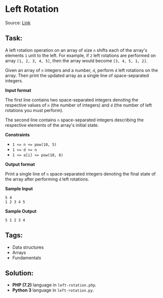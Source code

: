 # Left Rotation

Source: [Link](https://www.hackerrank.com/challenges/array-left-rotation/problem)

## Task:

A left rotation operation on an array of size `n` shifts each of the array's elements `1` unit to the left. For example,
if `2` left rotations are performed on array `[1, 2, 3, 4, 5]`, then the array would become `[3, 4, 5, 1, 2]`.

Given an array of `n` integers and a number, `d`, perform `d` left rotations on the array. Then print the updated array
as a single line of space-separated integers.

**Input format**

The first line contains two space-separated integers denoting the respective values of `n` (the number of integers) and
`d` (the number of left rotations you must perform).

The second line contains `n` space-separated integers describing the respective elements of the array's initial state.

**Constraints**

* `1 <= n <= pow(10, 5)`
* `1 <= d <= n`
* `1 <= a[i] <= pow(10, 6)`

**Output format**

Print a single line of `n` space-separated integers denoting the final state of the array after performing `d` left
rotations.

**Sample Input**

```
5 4
1 2 3 4 5
```

**Sample Output**

```
5 1 2 3 4
```

## Tags:

* Data structures
* Arrays
* Fundamentals

## Solution:

* **PHP (7.2)** language in `left-rotation.php`.
* **Python 3** language in `left-rotation.py`.